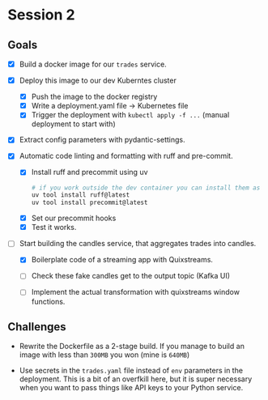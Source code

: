 # Session 2

## Goals

- [x] Build a docker image for our `trades` service.
- [x] Deploy this image to our dev Kuberntes cluster
    - [x] Push the image to the docker registry
    - [x] Write a deployment.yaml file -> Kubernetes file
    - [x] Trigger the deployment with `kubectl apply -f ...` (manual deployment to start with)

- [x] Extract config parameters with pydantic-settings.

- [x] Automatic code linting and formatting with ruff and pre-commit.
    - [x] Install ruff and precommit using uv 
        ```sh
        # if you work outside the dev container you can install them as follows
        uv tool install ruff@latest
        uv tool install precommit@latest
        ```
    - [x] Set our precommit hooks
    - [x] Test it works.

- [ ] Start building the candles service, that aggregates trades into candles.

    - [x] Boilerplate code of a streaming app with Quixstreams.
    - [ ] Check these fake candles get to the output topic (Kafka UI)
    - [ ] Implement the actual transformation with quixstreams window functions.


## Challenges

- Rewrite the Dockerfile as a 2-stage build. If you manage to build an image with less than `300MB` you won (mine is `640MB`)

- Use secrets in the `trades.yaml` file instead of `env` parameters in the deployment. This is a bit of an overfkill here, but it is super
necessary when you want to pass things like API keys to your Python service.



